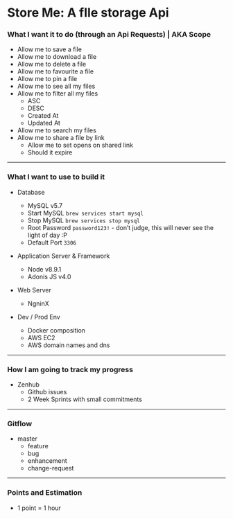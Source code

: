 # Store Me: A fIle storage Api
### What I want it to do (through an Api Requests) | AKA Scope
* Allow me to save a file
* Allow me to download a file
* Allow me to delete a file
* Allow me to favourite a file
* Allow me to pin a file
* Allow me to see all my files
* Allow me to filter all my files
	* ASC
	* DESC
	* Created At
	* Updated At
* Allow me to search my files
* Allow me to share a file by link
	* Allow me to set opens on shared link
	* Should it expire

---
### What I want to use to build it
* Database
	* MySQL v5.7
	* Start MySQL `brew services start mysql`
	* Stop MySQL `brew services stop mysql`
	* Root Password `password123!` - don’t judge, this will never see the light of day :P
	* Default Port `3306`

* Application Server & Framework
	* Node v8.9.1
	* Adonis JS v4.0

* Web Server
	* NgninX

* Dev / Prod Env
	* Docker composition
	* AWS EC2
	* AWS domain names and dns

---
### How I am going to track my progress
* Zenhub
	* Github issues
	* 2 Week Sprints with small commitments

---
### Gitflow
* master
	* feature
	* bug
	* enhancement
	* change-request

---
### Points and Estimation
* 1 point = 1 hour
